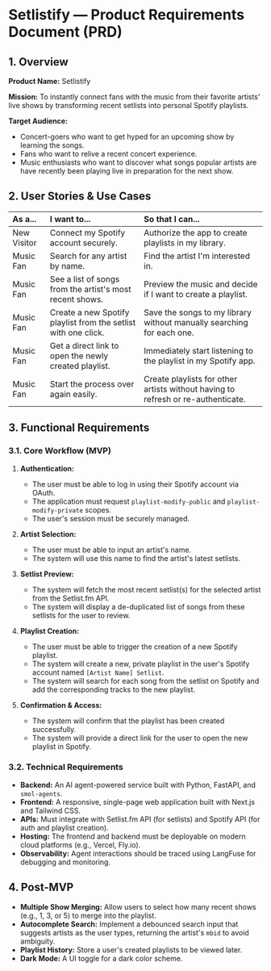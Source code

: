 # **Setlistify — Product Requirements Document (PRD)**

## 1. Overview

**Product Name:** Setlistify

**Mission:** To instantly connect fans with the music from their favorite artists' live shows by transforming recent setlists into personal Spotify playlists.

**Target Audience:**
- Concert-goers who want to get hyped for an upcoming show by learning the songs.
- Fans who want to relive a recent concert experience.
- Music enthusiasts who want to discover what songs popular artists are have recently been playing live in preparation for the next show.

## 2. User Stories & Use Cases

| As a...        | I want to...                                                    | So that I can...                                                                |
| :------------- | :-------------------------------------------------------------- | :------------------------------------------------------------------------------ |
| New Visitor    | Connect my Spotify account securely.                            | Authorize the app to create playlists in my library.                            |
| Music Fan      | Search for any artist by name.                                  | Find the artist I'm interested in.                                              |
| Music Fan      | See a list of songs from the artist's most recent shows.        | Preview the music and decide if I want to create a playlist.                    |
| Music Fan      | Create a new Spotify playlist from the setlist with one click.  | Save the songs to my library without manually searching for each one.            |
| Music Fan      | Get a direct link to open the newly created playlist.           | Immediately start listening to the playlist in my Spotify app.                  |
| Music Fan      | Start the process over again easily.                            | Create playlists for other artists without having to refresh or re-authenticate. |

## 3. Functional Requirements

### 3.1. Core Workflow (MVP)

1.  **Authentication:**
    - The user must be able to log in using their Spotify account via OAuth.
    - The application must request `playlist-modify-public` and `playlist-modify-private` scopes.
    - The user's session must be securely managed.

2.  **Artist Selection:**
    - The user must be able to input an artist's name.
    - The system will use this name to find the artist's latest setlists.

3.  **Setlist Preview:**
    - The system will fetch the most recent setlist(s) for the selected artist from the Setlist.fm API.
    - The system will display a de-duplicated list of songs from these setlists for the user to review.

4.  **Playlist Creation:**
    - The user must be able to trigger the creation of a new Spotify playlist.
    - The system will create a new, private playlist in the user's Spotify account named `[Artist Name] Setlist`.
    - The system will search for each song from the setlist on Spotify and add the corresponding tracks to the new playlist.

5.  **Confirmation & Access:**
    - The system will confirm that the playlist has been created successfully.
    - The system will provide a direct link for the user to open the new playlist in Spotify.

### 3.2. Technical Requirements

- **Backend:** An AI agent-powered service built with Python, FastAPI, and `smol-agents`.
- **Frontend:** A responsive, single-page web application built with Next.js and Tailwind CSS.
- **APIs:** Must integrate with Setlist.fm API (for setlists) and Spotify API (for auth and playlist creation).
- **Hosting:** The frontend and backend must be deployable on modern cloud platforms (e.g., Vercel, Fly.io).
- **Observability:** Agent interactions should be traced using LangFuse for debugging and monitoring.

## 4. Post-MVP

- **Multiple Show Merging:** Allow users to select how many recent shows (e.g., 1, 3, or 5) to merge into the playlist.
- **Autocomplete Search:** Implement a debounced search input that suggests artists as the user types, returning the artist's `mbid` to avoid ambiguity.
- **Playlist History:** Store a user's created playlists to be viewed later.
- **Dark Mode:** A UI toggle for a dark color scheme.